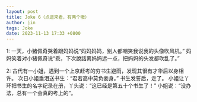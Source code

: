 ```yaml
---
layout: post
title: Joke 6（点进来看，有两个嗷）
author: jin
tags: Joke
date: 2023-11-13 17:33 +0800
---
```


1: 一天，小猪佩奇哭着跟妈妈说“妈妈妈妈，别人都嘲笑我说我的头像吹风机。” 
妈妈笑着对小猪佩奇说“乖，下次說話离妈妈远一点，把妈妈的头发都吹乱了。”

2:
古代有一小姐，遇到一个上京赶考的穷书生避雨，发现其很有才华后以身相许。
次日小姐垂泪送书生：“君若高中莫负妾身。”
书生发誓后，走了。
小姐让丫环把书生的名字纪录在册，丫头说：“这已经是第五十个书生了！”
小姐说：“没办法，总有一个会真的考上的”。

